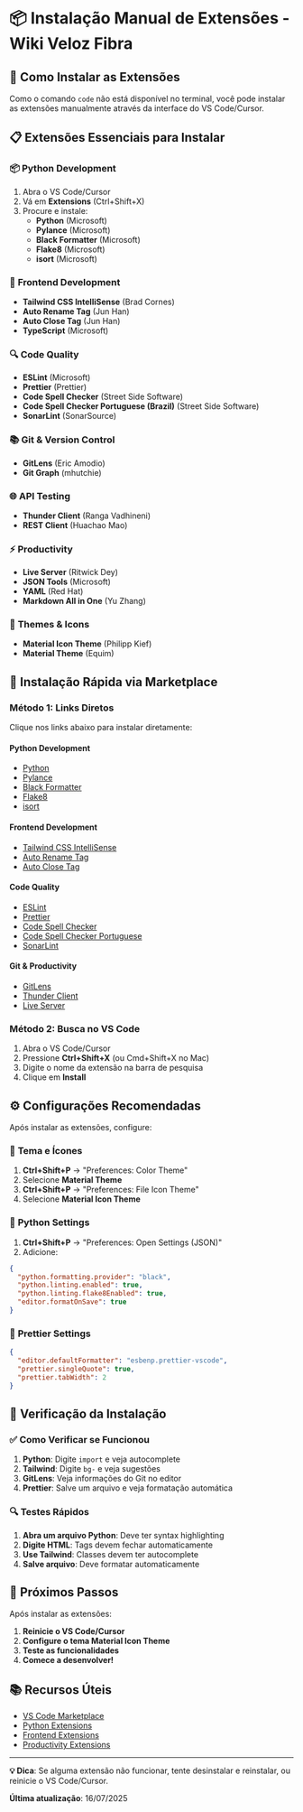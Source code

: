 # 📦 Instalação Manual de Extensões - Wiki Veloz Fibra

## 🚀 Como Instalar as Extensões

Como o comando `code` não está disponível no terminal, você pode instalar as extensões manualmente através da interface do VS Code/Cursor.

## 📋 Extensões Essenciais para Instalar

### 📦 **Python Development**

1. Abra o VS Code/Cursor
2. Vá em **Extensions** (Ctrl+Shift+X)
3. Procure e instale:
   - **Python** (Microsoft)
   - **Pylance** (Microsoft)
   - **Black Formatter** (Microsoft)
   - **Flake8** (Microsoft)
   - **isort** (Microsoft)

### 🎨 **Frontend Development**

- **Tailwind CSS IntelliSense** (Brad Cornes)
- **Auto Rename Tag** (Jun Han)
- **Auto Close Tag** (Jun Han)
- **TypeScript** (Microsoft)

### 🔍 **Code Quality**

- **ESLint** (Microsoft)
- **Prettier** (Prettier)
- **Code Spell Checker** (Street Side Software)
- **Code Spell Checker Portuguese (Brazil)** (Street Side Software)
- **SonarLint** (SonarSource)

### 📚 **Git & Version Control**

- **GitLens** (Eric Amodio)
- **Git Graph** (mhutchie)

### 🌐 **API Testing**

- **Thunder Client** (Ranga Vadhineni)
- **REST Client** (Huachao Mao)

### ⚡ **Productivity**

- **Live Server** (Ritwick Dey)
- **JSON Tools** (Microsoft)
- **YAML** (Red Hat)
- **Markdown All in One** (Yu Zhang)

### 🎨 **Themes & Icons**

- **Material Icon Theme** (Philipp Kief)
- **Material Theme** (Equim)

## 🎯 Instalação Rápida via Marketplace

### Método 1: Links Diretos

Clique nos links abaixo para instalar diretamente:

#### Python Development

- [Python](https://marketplace.visualstudio.com/items?itemName=ms-python.python)
- [Pylance](https://marketplace.visualstudio.com/items?itemName=ms-python.pylance)
- [Black Formatter](https://marketplace.visualstudio.com/items?itemName=ms-python.black-formatter)
- [Flake8](https://marketplace.visualstudio.com/items?itemName=ms-python.flake8)
- [isort](https://marketplace.visualstudio.com/items?itemName=ms-python.isort)

#### Frontend Development

- [Tailwind CSS IntelliSense](https://marketplace.visualstudio.com/items?itemName=bradlc.vscode-tailwindcss)
- [Auto Rename Tag](https://marketplace.visualstudio.com/items?itemName=formulahendry.auto-rename-tag)
- [Auto Close Tag](https://marketplace.visualstudio.com/items?itemName=formulahendry.auto-close-tag)

#### Code Quality

- [ESLint](https://marketplace.visualstudio.com/items?itemName=ms-vscode.vscode-eslint)
- [Prettier](https://marketplace.visualstudio.com/items?itemName=esbenp.prettier-vscode)
- [Code Spell Checker](https://marketplace.visualstudio.com/items?itemName=streetsidesoftware.code-spell-checker)
- [Code Spell Checker Portuguese](https://marketplace.visualstudio.com/items?itemName=streetsidesoftware.code-spell-checker-portuguese-brazilian)
- [SonarLint](https://marketplace.visualstudio.com/items?itemName=sonarsource.sonarlint-vscode)

#### Git & Productivity

- [GitLens](https://marketplace.visualstudio.com/items?itemName=eamodio.gitlens)
- [Thunder Client](https://marketplace.visualstudio.com/items?itemName=rangav.vscode-thunder-client)
- [Live Server](https://marketplace.visualstudio.com/items?itemName=ritwickdey.LiveServer)

### Método 2: Busca no VS Code

1. Abra o VS Code/Cursor
2. Pressione **Ctrl+Shift+X** (ou Cmd+Shift+X no Mac)
3. Digite o nome da extensão na barra de pesquisa
4. Clique em **Install**

## ⚙️ Configurações Recomendadas

Após instalar as extensões, configure:

### 🎨 **Tema e Ícones**

1. **Ctrl+Shift+P** → "Preferences: Color Theme"
2. Selecione **Material Theme**
3. **Ctrl+Shift+P** → "Preferences: File Icon Theme"
4. Selecione **Material Icon Theme**

### 🔧 **Python Settings**

1. **Ctrl+Shift+P** → "Preferences: Open Settings (JSON)"
2. Adicione:

```json
{
  "python.formatting.provider": "black",
  "python.linting.enabled": true,
  "python.linting.flake8Enabled": true,
  "editor.formatOnSave": true
}
```

### 📝 **Prettier Settings**

```json
{
  "editor.defaultFormatter": "esbenp.prettier-vscode",
  "prettier.singleQuote": true,
  "prettier.tabWidth": 2
}
```

## 🎯 Verificação da Instalação

### ✅ **Como Verificar se Funcionou**

1. **Python**: Digite `import` e veja autocomplete
2. **Tailwind**: Digite `bg-` e veja sugestões
3. **GitLens**: Veja informações do Git no editor
4. **Prettier**: Salve um arquivo e veja formatação automática

### 🔍 **Testes Rápidos**

1. **Abra um arquivo Python**: Deve ter syntax highlighting
2. **Digite HTML**: Tags devem fechar automaticamente
3. **Use Tailwind**: Classes devem ter autocomplete
4. **Salve arquivo**: Deve formatar automaticamente

## 🚀 Próximos Passos

Após instalar as extensões:

1. **Reinicie o VS Code/Cursor**
2. **Configure o tema Material Icon Theme**
3. **Teste as funcionalidades**
4. **Comece a desenvolver!**

## 📚 Recursos Úteis

- [VS Code Marketplace](https://marketplace.visualstudio.com/)
- [Python Extensions](https://marketplace.visualstudio.com/search?term=python)
- [Frontend Extensions](https://marketplace.visualstudio.com/search?term=frontend)
- [Productivity Extensions](https://marketplace.visualstudio.com/search?term=productivity)

---

**💡 Dica**: Se alguma extensão não funcionar, tente desinstalar e reinstalar, ou reinicie o VS Code/Cursor.

**Última atualização**: 16/07/2025
